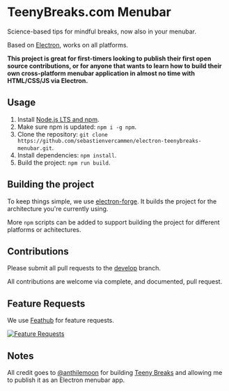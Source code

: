 # TeenyBreaks.com Menubar

Science-based tips for mindful breaks, now also in your menubar.

Based on [Electron](https://electronjs.org/), works on all platforms.

**This project is great for first-timers looking to publish their first open source contributions, or for anyone that wants to learn how to build their own cross-platform menubar application in almost no time with HTML/CSS/JS via Electron.**

## Usage

1. Install [Node.js LTS and npm](https://nodejs.org/en/).
2. Make sure npm is updated: `npm i -g npm`.
3. Clone the repository: `git clone https://github.com/sebastienvercammen/electron-teenybreaks-menubar.git`.
4. Install dependencies: `npm install`.
5. Build the project: `npm run build`.

## Building the project

To keep things simple, we use [electron-forge](https://electronforge.io/). It builds the project for the architecture you're currently using.

More `npm` scripts can be added to support building the project for different platforms or achitectures.

## Contributions

Please submit all pull requests to the [develop](https://github.com/sebastienvercammen/electron-teenybreaks-menubar/tree/develop) branch.

All contributions are welcome via complete, and documented, pull request.

## Feature Requests

We use [Feathub](https://feathub.com/sebastienvercammen/electron-teenybreaks-menubar) for feature requests.

[![Feature Requests](https://feathub.com/sebastienvercammen/electron-teenybreaks-menubar?format=svg)](https://feathub.com/sebastienvercammen/electron-teenybreaks-menubar)

## Notes

All credit goes to [@anthilemoon](https://twitter.com/anthilemoon) for building [Teeny Breaks](https://www.teenybreaks.com/) and allowing me to publish it as an Electron menubar app.
